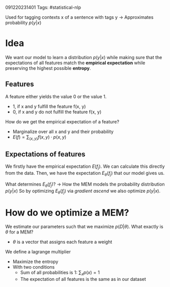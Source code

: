 091220231401
Tags: #statistical-nlp

Used for tagging contexts x of a sentence with tags y
-> Approximates probability $p(y|x)$
# Idea
We want our model to learn a distribution $p(y|x)$ while making sure that the expectations of all features match the **empirical expectation** while preserving the highest possible **entropy**.
## Features 
A feature either yields the value 0 or the value 1.
- 1, if x and y fulfill the feature f(x, y)
- 0, if x and y do not fulfill the feature f(x, y)

How do we get the empirical expectation of a feature?
- Marginalize over all x and y and their probability
- $E(f)=\sum_{(x,y)}f(x,y)\cdot p(x,y)$
## Expectations of features
We firstly have the empirical expectation $E(f_j)$. We can calculate this directly from the data.
Then, we have the expectation $E_{\theta}(f_j)$ that our model gives us.

What determines $E_{\theta}(f_j)$? -> How the MEM models the probability distribution $p(y|x)$
So by optimizing $E_{\theta}(f_j)$ via *gradient ascend* we also optimize $p(y|x)$.
# How do we optimize a MEM?
We estimate our parameters such that we maximize $p(D|\theta)$.
What exactly is $\theta$ for a MEM?
- $\theta$ is a vector that assigns each feature a weight

We define a lagrange multiplier
- Maximize the entropy
- With two conditions
	- Sum of all probabilities is 1: $\sum_{x}p(x)=1$
	- The expectation of all features is the same as in our dataset
